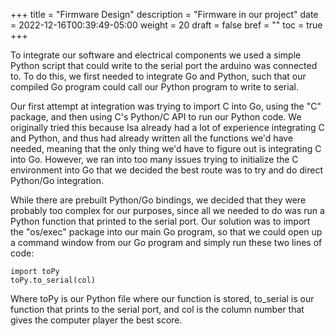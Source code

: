 +++
title = "Firmware Design"
description = "Firmware in our project"
date = 2022-12-16T00:39:49-05:00
weight = 20
draft = false
bref = ""
toc = true
+++

To integrate our software and electrical components we used a simple Python script that could write to the serial port the arduino was connected to. To do this, we first needed to integrate Go and Python, such that our compiled Go program could call our Python program to write to serial. 

Our first attempt at integration was trying to import C into Go, using the "C" package, and then using C's Python/C API to run our Python code. We originally tried this because Isa already had a lot of experience integrating C and Python, and thus had already written all the functions we'd have needed, meaning that the only thing we'd have to figure out is integrating C into Go. However, we ran into too many issues trying to initialize the C environment into Go that we decided the best route was to try and do direct Python/Go integration.

While there are prebuilt Python/Go bindings, we decided that they were probably too complex for our purposes, since all we needed to do was run a Python function that printed to the serial port. Our solution was to import the "os/exec" package into our main Go program, so that we could open up a command window from our Go program and simply run these two lines of code:

    import toPy
    toPy.to_serial(col)

Where toPy is our Python file where our function is stored, to_serial is our function that prints to the serial port, and col is the column number that gives the computer player the best score.

